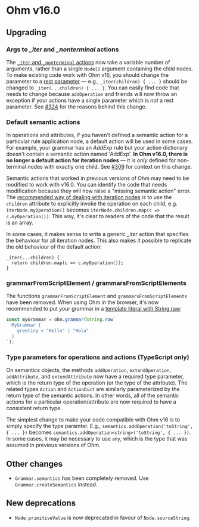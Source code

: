 # Ohm v16.0

## Upgrading

### Args to _\_iter_ and _\_nonterminal_ actions <!-- https://git.io/Jz4CI -->

The [`_iter` and `_nonterminal` actions](../api-reference.md#special-actions) now take a variable number of arguments, rather than a single `Node[]` argument containing the child nodes. To make existing code work with Ohm v16, you should change the parameter to a [rest parameter](https://developer.mozilla.org/en-US/docs/Web/JavaScript/Reference/Functions/rest_parameters) — e.g., `_iter(children) { ... }` should be changed to `_iter(...children) { ... }`. You can easily find code that needs to change because `addOperation` and friends will now throw an exception if your actions have a single parameter which is _not_ a rest parameter. See [#324](https://github.com/harc/ohm/issues/324) for the reasons behind this change.

### Default semantic actions <!-- https://git.io/JRwtG -->

In operations and attributes, if you haven't defined a semantic action for a particular rule application node, a default action will be used in some cases. For example, your grammar has an _AddExp_ rule but your action dictionary doesn't contain a semantic action named 'AddExp'. **In Ohm v16.0, there is no longer a default action for iteration nodes** — it is _only_ defined for non-terminal nodes with exactly one child. See [#309](https://github.com/harc/ohm/issues/309) for context on this change.

Semantic actions that worked in previous versions of Ohm may need to be modified to work with v16.0. You can identify the code that needs modification because they will now raise a "missing semantic action" error. The [recommended way of dealing with iteration nodes](https://github.com/harc/ohm/blob/master/doc/patterns-and-pitfalls.md#iteration-nodes) is to use the `children` attribute to explicitly invoke the operation on each child, e.g. `iterNode.myOperation()` becomes `iterNode.children.map(c => c.myOperation())`. This way, it's clear to readers of the code that the result is an array.

In some cases, it makes sense to write a generic _\_iter_ action that specifies the behaviour for all iteration nodes. This also makes it possible to replicate the old behaviour of the default action:

```
_iter(...children) {
  return children.map(c => c.myOperation());
}
```

### grammarFromScriptElement / grammarsFromScriptElements <!-- https://git.io/Jwow5 -->

The functions `grammarFromScriptElement` and `grammarsFromScriptElements` have been removed. When using Ohm in the browser, it's now recommended to put your grammar in a [template literal with String.raw](https://developer.mozilla.org/en-US/docs/Web/JavaScript/Reference/Global_Objects/String/raw):

```js
const myGrammar = ohm.grammar(String.raw`
  MyGrammar {
    greeting = "Hello" | "Hola"
  }
`);
```

### Type parameters for operations and actions (TypeScript only)

On semantics objects, the methods `addOperation`, `extendOperation`, `addAttribute`, and `extendAttribute` now have a required type parameter, which is the return type of the operation (or the type of the attribute). The related types `Action` and `ActionDict` are similarly parameterized by the return type of the semantic actions. In other words, all of the semantic actions for a particular operation/attribute are now required to have a consistent return type.

The simplest change to make your code compatible with Ohm v16 is to simply specify the type paramter. E.g., `semantics.addOperation('toString', { ... })` becomes `semantics.addOperation<string>('toString', { ... })`. In some cases, it may be necessary to use `any`, which is the type that was assumed in previous versions of Ohm.

## Other changes

- `Grammar.semantics` has been completely removed. Use `Grammar.createSemantics` instead.

## New deprecations

- `Node.primitiveValue` is now deprecated in favour of `Node.sourceString`.
